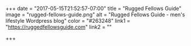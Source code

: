 +++
date = "2017-05-15T21:52:57-07:00"
title = "Rugged Fellows Guide"
image = "rugged-fellows-guide.png"
alt = "Rugged Fellows Guide - men's lifestyle Wordpress blog"
color = "#263248"
link1 = "https://ruggedfellowsguide.com"
link2 = ""

+++
